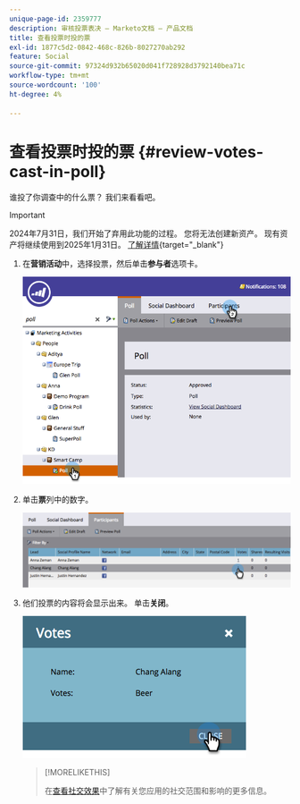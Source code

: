 ```yaml
---
unique-page-id: 2359777
description: 审核投票表决 — Marketo文档 — 产品文档
title: 查看投票时投的票
exl-id: 1877c5d2-0842-468c-826b-8027270ab292
feature: Social
source-git-commit: 97324d932b65020d041f728928d3792140bea71c
workflow-type: tm+mt
source-wordcount: '100'
ht-degree: 4%

---
```


# 查看投票时投的票 {#review-votes-cast-in-poll}

谁投了你调查中的什么票？ 我们来看看吧。

>[!IMPORTANT]
>
>2024年7月31日，我们开始了弃用此功能的过程。 您将无法创建新资产。 现有资产将继续使用到2025年1月31日。 [了解详情](https://nation.marketo.com/t5/employee-blogs/marketo-engage-social-features-deprecation/ba-p/351977){target="_blank"}

1. 在&#x200B;**营销活动**&#x200B;中，选择投票，然后单击&#x200B;**参与者**&#x200B;选项卡。

   ![](assets/image2015-5-12-14-3a35-3a10.png)

1. 单击&#x200B;**票**&#x200B;列中的数字。

   ![](assets/image2015-5-12-14-3a36-3a36.png)

1. 他们投票的内容将会显示出来。 单击&#x200B;**关闭**。

   ![](assets/image2015-5-12-14-3a37-3a24.png)

   >[!MORELIKETHIS]
   >
   >在[查看社交效果](/help/marketo/product-docs/demand-generation/social/social-functions/view-social-performance.md)中了解有关您应用的社交范围和影响的更多信息。
